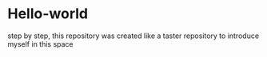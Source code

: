 # Hello-world
step by step, this repository was created like a taster repository to introduce myself in this space
